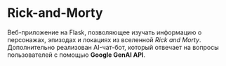 # Rick-and-Morty
Веб-приложение на Flask, позволяющее изучать информацию о персонажах, эпизодах и локациях из вселенной *Rick and Morty*.   Дополнительно реализован AI-чат-бот, который отвечает на вопросы пользователей с помощью **Google GenAI API**.
